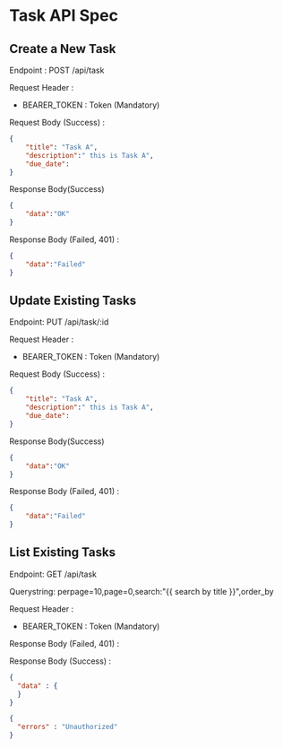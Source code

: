 # Task API Spec

## Create a New Task
Endpoint : POST /api/task

Request Header :

- BEARER_TOKEN : Token (Mandatory) 

Request Body (Success) :

```json
{
    "title": "Task A", 
    "description":" this is Task A", 
    "due_date":
}
```

Response Body(Success)

```json
{
    "data":"OK"
}
```

Response Body (Failed, 401) :

```json
{
    "data":"Failed"
}
```

## Update Existing Tasks
Endpoint: PUT /api/task/:id

Request Header :

- BEARER_TOKEN : Token (Mandatory) 

Request Body (Success) :

```json
{
    "title": "Task A", 
    "description":" this is Task A", 
    "due_date":
}
```

Response Body(Success)

```json
{
    "data":"OK"
}
```

Response Body (Failed, 401) :

```json
{
    "data":"Failed"
}
```


## List Existing Tasks
Endpoint: GET /api/task

Querystring: perpage=10,page=0,search:"{{ search by title }}",order_by

Request Header :

- BEARER_TOKEN : Token (Mandatory) 

Response Body (Failed, 401) :

Response Body (Success) :

```json
{
  "data" : {
  }
}
```

```json
{
  "errors" : "Unauthorized"
}
```
